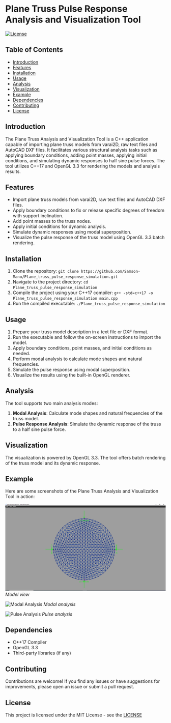 # Plane Truss Pulse Response Analysis and Visualization Tool

[![License](https://img.shields.io/badge/license-MIT-blue.svg)](LICENSE)

## Table of Contents

- [Introduction](#introduction)
- [Features](#features)
- [Installation](#installation)
- [Usage](#usage)
- [Analysis](#analysis)
- [Visualization](#visualization)
- [Example](#example)
- [Dependencies](#dependencies)
- [Contributing](#contributing)
- [License](#license)

## Introduction

The Plane Truss Analysis and Visualization Tool is a C++ application capable of importing plane truss models from varai2D, raw text files and AutoCAD DXF files. It facilitates various structural analysis tasks such as applying boundary conditions, adding point masses, applying initial conditions, and simulating dynamic responses to half sine pulse forces. The tool utilizes C++17 and OpenGL 3.3 for rendering the models and analysis results.

## Features

- Import plane truss models from varai2D, raw text files and AutoCAD DXF files.
- Apply boundary conditions to fix or release specific degrees of freedom with support inclination.
- Add point masses to the truss nodes.
- Apply initial conditions for dynamic analysis.
- Simulate dynamic responses using modal superposition.
- Visualize the pulse response of the truss model using OpenGL 3.3 batch rendering.

## Installation

1. Clone the repository: `git clone https://github.com/Samson-Mano/Plane_truss_pulse_response_simulation.git`
2. Navigate to the project directory: `cd Plane_truss_pulse_response_simulation`
3. Compile the project using your C++17 compiler: `g++ -std=c++17 -o Plane_truss_pulse_response_simulation main.cpp`
4. Run the compiled executable: `./Plane_truss_pulse_response_simulation`

## Usage

1. Prepare your truss model description in a text file or DXF format.
2. Run the executable and follow the on-screen instructions to import the model.
3. Apply boundary conditions, point masses, and initial conditions as needed.
4. Perform modal analysis to calculate mode shapes and natural frequencies.
5. Simulate the pulse response using modal superposition.
6. Visualize the results using the built-in OpenGL renderer.

## Analysis

The tool supports two main analysis modes:

1. **Modal Analysis**: Calculate mode shapes and natural frequencies of the truss model.
2. **Pulse Response Analysis**: Simulate the dynamic response of the truss to a half sine pulse force.

## Visualization

The visualization is powered by OpenGL 3.3. The tool offers batch rendering of the truss model and its dynamic response.

## Example

Here are some screenshots of the Plane Truss Analysis and Visualization Tool in action:

![Model View](Images/model_view.PNG)
*Model view*

![Modal Analysis](Images/modal_analysis.gif)
*Modal analysis*

![Pulse Analysis](Images/pulse_response_analysis.gif)
*Pulse analysis*

## Dependencies

- C++17 Compiler
- OpenGL 3.3
- Third-party libraries (if any)

## Contributing

Contributions are welcome! If you find any issues or have suggestions for improvements, please open an issue or submit a pull request.

## License

This project is licensed under the MIT License - see the [LICENSE](LICENSE)
